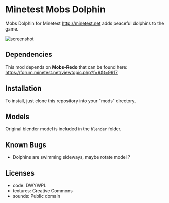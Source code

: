 Minetest Mobs Dolphin
========================

Mobs Dolphin for Minetest <http://minetest.net> adds peaceful dolphins to the game.

![screenshot](http://i64.tinypic.com/33ae261.png)

## Dependencies
This mod depends on **Mobs-Redo** that can be found here: <https://forum.minetest.net/viewtopic.php?f=9&t=9917>

## Installation
To install, just clone this repository into your "mods" directory.

## Models
Original blender model is included in the `blender` folder.

## Known Bugs
 - Dolphins are swimming sideways, maybe rotate model ?

## Licenses
- code: DWYWPL
- textures: Creative Commons
- sounds: Public domain
